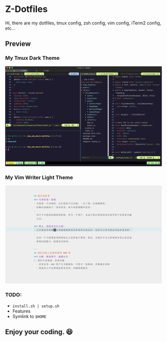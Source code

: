 # Z-Dotfiles

Hi, there are my dotfiles, tmux config, zsh config, vim config, iTerm2 config, etc...

## Preview
### My Tmux Dark Theme

![My_Tmux](My_Tmux.png)



### My Vim Writer Light Theme

![My_Vim_Writer](My_Vim_Writer.png)


### TODO:
- `install.sh | setup.sh`
- Features
- Symlink to `$HOME`


## Enjoy your coding. 😆
